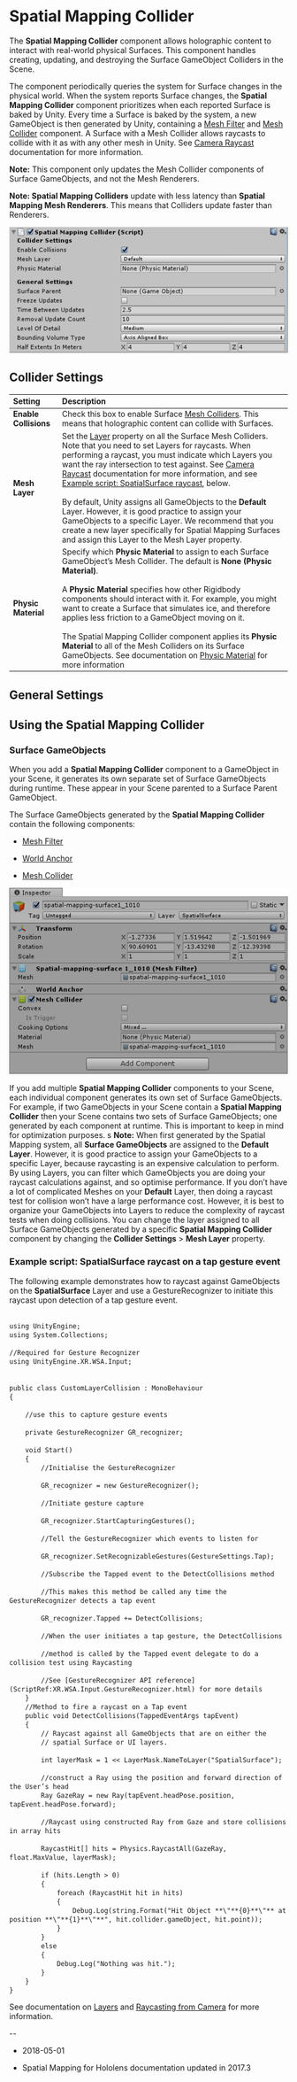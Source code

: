# Spatial Mapping Collider

The __Spatial Mapping Collider__ component allows holographic content to interact with real-world physical Surfaces. This component handles creating, updating, and destroying the Surface GameObject Colliders in the Scene.

The component periodically queries the system for Surface changes in the physical world. When the system reports Surface changes, the __Spatial Mapping Collider__ component prioritizes when each reported Surface is baked by Unity. Every time a Surface is baked by the system, a new GameObject is then generated by Unity, containing a [Mesh Filter](class-MeshFilter) and [Mesh Collider](class-MeshCollider) component. A Surface with a Mesh Collider allows raycasts to collide with it as with any other mesh in Unity. See [Camera Raycast](CameraRays) documentation for more information.

__Note:__ This component only updates the Mesh Collider components of Surface GameObjects, and not the Mesh Renderers.

__Note: Spatial Mapping Colliders__ update with less latency than __Spatial Mapping Mesh Renderers__. This means that Colliders update faster than Renderers.

![Spatial Mapping Collider component as it appears in the Unity Editor](../uploads/Main/spatial_mapping_collider.png)

## Collider Settings

| __Setting__|__Description__|
|:---|:---| 
|__Enable Collisions__| Check this box to enable Surface [Mesh Colliders](class-MeshCollider). This means that holographic content can collide with Surfaces.|
|__Mesh Layer__| Set the [Layer](Layers) property on all the Surface Mesh Colliders. Note that you need to set Layers for raycasts. When performing a raycast, you must indicate which Layers you want the ray intersection to test against. See [Camera Raycast](CameraRays) documentation for more information, and see [Example script: SpatialSurface raycast](#ExampleScript), below. <br/><br/>By default, Unity assigns all GameObjects to the __Default__ Layer. However, it is good practice to assign your GameObjects to a specific Layer. We recommend that you create a new layer specifically for Spatial Mapping Surfaces and assign this Layer to the Mesh Layer property.|
|__Physic Material__| Specify which __Physic Material__ to assign to each Surface GameObject’s Mesh Collider. The default is __None (Physic Material)__. <br/><br/>A __Physic Material__ specifies how other Rigidbody components should interact with it. For example, you might want to create a Surface that simulates ice, and therefore applies less friction to a GameObject moving on it. <br/><br/>The Spatial Mapping Collider component applies its __Physic Material__ to all of the Mesh Colliders on its Surface GameObjects. See documentation on [Physic Material](class-PhysicMaterial) for more information|

## General Settings

<!-- include SpatialMappingComponentsGeneralSettings -->

## Using the Spatial Mapping Collider

### Surface GameObjects

When you add a __Spatial Mapping Collider__ component to a GameObject in your Scene, it generates its own separate set of Surface GameObjects during runtime. These appear in your Scene parented to a Surface Parent GameObject.

The Surface GameObjects generated by the __Spatial Mapping Collider__ contain the following components:

* [Mesh Filter](class-MeshFilter)

* [World Anchor](wmr_input_types)

* [Mesh Collider](class-MeshCollider)

![Components of a Surface GameObject generated by a __Spatial Mapping Collider__](../uploads/Main/sufacego_with_collider.png)

If you add multiple __Spatial Mapping Collider__ components to your Scene, each individual component generates its own set of Surface GameObjects. For example, if two GameObjects in your Scene contain a __Spatial Mapping Collider__ then your Scene contains two sets of Surface GameObjects; one generated by each component at runtime. This is important to keep in mind for optimization purposes.
s
__Note:__ When first generated by the Spatial Mapping system, all __Surface GameObjects__ are assigned to the __Default Layer__. However, it is good practice to assign your GameObjects to a specific Layer, because raycasting is an expensive calculation to perform. By using Layers, you can filter which GameObjects you are doing your raycast calculations against, and so optimise performance. If you don’t have a lot of complicated Meshes on your __Default__ Layer, then doing a raycast test for collision won’t have a large performance cost. However, it is best to organize your GameObjects into Layers to reduce the complexity of raycast tests when doing collisions. You can change the layer assigned to all Surface GameObjects generated by a specific __Spatial Mapping Collider__ component by changing the __Collider Settings__ > __Mesh Layer__ property.

<a name="ExampleScript"></a>

### Example script: SpatialSurface raycast on a tap gesture event

The following example demonstrates how to raycast against GameObjects on the __SpatialSurface__ Layer and use a GestureRecognizer to initiate this raycast upon detection of a tap gesture event.

```

using UnityEngine;
using System.Collections; 

//Required for Gesture Recognizer
using UnityEngine.XR.WSA.Input;


public class CustomLayerCollision : MonoBehaviour
{

    //use this to capture gesture events

    private GestureRecognizer GR_recognizer;

    void Start()
    {
        //Initialise the GestureRecognizer

	    GR_recognizer = new GestureRecognizer();

        //Initiate gesture capture

        GR_recognizer.StartCapturingGestures();

        //Tell the GestureRecognizer which events to listen for

        GR_recognizer.SetRecognizableGestures(GestureSettings.Tap);

        //Subscribe the Tapped event to the DetectCollisions method

        //This makes this method be called any time the GestureRecognizer detects a tap event

        GR_recognizer.Tapped += DetectCollisions;

        //When the user initiates a tap gesture, the DetectCollisions   

        //method is called by the Tapped event delegate to do a collision test using Raycasting

        //See [GestureRecognizer API reference](ScriptRef:XR.WSA.Input.GestureRecognizer.html) for more details
    }
    //Method to fire a raycast on a Tap event
    public void DetectCollisions(TappedEventArgs tapEvent)
    {
        // Raycast against all GameObjects that are on either the
        // spatial Surface or UI layers.

        int layerMask = 1 << LayerMask.NameToLayer("SpatialSurface");

        //construct a Ray using the position and forward direction of the User’s head
        Ray GazeRay = new Ray(tapEvent.headPose.position, tapEvent.headPose.forward);

        //Raycast using constructed Ray from Gaze and store collisions in array hits

        RaycastHit[] hits = Physics.RaycastAll(GazeRay, float.MaxValue, layerMask);

        if (hits.Length > 0)
        {
            foreach (RaycastHit hit in hits)
            {
                Debug.Log(string.Format("Hit Object **\"**{0}**\"** at position **\"**{1}**\"**", hit.collider.gameObject, hit.point));
            }
        }
        else
        {
            Debug.Log("Nothing was hit.");
        }
    }
}

```

See documentation on [Layers](Layers) and [Raycasting from Camera](CameraRays) for more information.

--

* <span class="page-edit">2018-05-01 <!-- include IncludeTextNewPageYesEdit --></span>

* <span class="page-history">Spatial Mapping for Hololens documentation updated in 2017.3</span>
